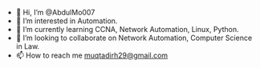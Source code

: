 - 👋 Hi, I’m @AbdulMo007
- 👀 I’m interested in Automation. 
- 🌱 I’m currently learning CCNA, Network Automation, Linux, Python. 
- 💞️ I’m looking to collaborate on Network Automation, Computer Science in Law.
- 📫 How to reach me muqtadirh29@gmail.com

<!---
AbdulMo007/AbdulMo007 is a ✨ special ✨ repository because its `README.md` (this file) appears on your GitHub profile.
You can click the Preview link to take a look at your changes.
--->
